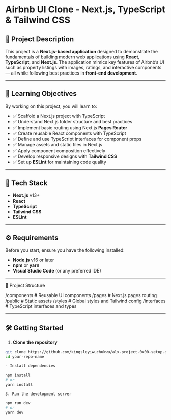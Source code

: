 # Airbnb UI Clone - Next.js, TypeScript & Tailwind CSS

## 📌 Project Description
This project is a **Next.js-based application** designed to demonstrate the fundamentals of building modern web applications using **React**, **TypeScript**, and **Next.js**. The application mimics key features of Airbnb’s UI such as property listings with images, ratings, and interactive components — all while following best practices in **front-end development**.

---

## 🎯 Learning Objectives
By working on this project, you will learn to:

- ✅ Scaffold a Next.js project with TypeScript
- ✅ Understand Next.js folder structure and best practices
- ✅ Implement basic routing using Next.js **Pages Router**
- ✅ Create reusable React components with TypeScript
- ✅ Define and use TypeScript interfaces for component props
- ✅ Manage assets and static files in Next.js
- ✅ Apply component composition effectively
- ✅ Develop responsive designs with **Tailwind CSS**
- ✅ Set up **ESLint** for maintaining code quality

---

## 🚀 Tech Stack
- **Next.js** v13+
- **React**
- **TypeScript**
- **Tailwind CSS**
- **ESLint**

---

## ⚙️ Requirements
Before you start, ensure you have the following installed:

- **Node.js** v16 or later
- **npm** or **yarn**
- **Visual Studio Code** (or any preferred IDE)

---

📁 Project Structure

/components    # Reusable UI components
/pages         # Next.js pages routing
/public        # Static assets
/styles        # Global styles and Tailwind config
/interfaces    # TypeScript interfaces and types

---

## 🛠️ Getting Started

1. **Clone the repository**
```bash
git clone https://github.com/kingsleyiwuchukwu/alx-project-0x00-setup.git
cd your-repo-name

- Install dependencies

npm install
# or
yarn install

3. Run the development server

npm run dev
# or
yarn dev
